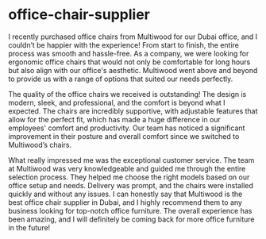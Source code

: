 # office-chair-supplier

I recently purchased office chairs from Multiwood for our Dubai office, and I couldn’t be happier with the experience! From start to finish, the entire process was smooth and hassle-free. As a company, we were looking for ergonomic office chairs that would not only be comfortable for long hours but also align with our office's aesthetic. Multiwood went above and beyond to provide us with a range of options that suited our needs perfectly.

The quality of the office chairs we received is outstanding! The design is modern, sleek, and professional, and the comfort is beyond what I expected. The chairs are incredibly supportive, with adjustable features that allow for the perfect fit, which has made a huge difference in our employees' comfort and productivity. Our team has noticed a significant improvement in their posture and overall comfort since we switched to Multiwood’s chairs.

What really impressed me was the exceptional customer service. The team at Multiwood was very knowledgeable and guided me through the entire selection process. They helped me choose the right models based on our office setup and needs. Delivery was prompt, and the chairs were installed quickly and without any issues. I can honestly say that Multiwood is the best office chair supplier in Dubai, and I highly recommend them to any business looking for top-notch office furniture. The overall experience has been amazing, and I will definitely be coming back for more office furniture in the future!
